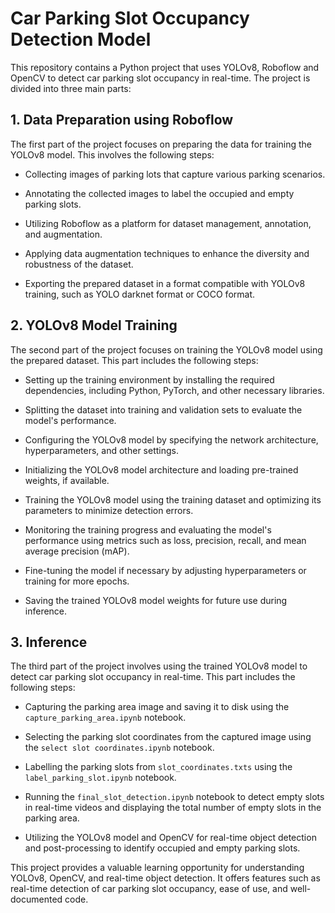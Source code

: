 
# Car Parking Slot Occupancy Detection Model
This repository contains a Python project that uses YOLOv8, Roboflow and OpenCV to detect car parking slot occupancy in real-time. The project is divided into three main parts:
## 1. Data Preparation using Roboflow
The first part of the project focuses on preparing the data for training the YOLOv8 model. This involves the following steps:

- Collecting images of parking lots that capture various parking scenarios.

- Annotating the collected images to label the occupied and empty parking slots.

- Utilizing Roboflow as a platform for dataset management, annotation, and augmentation.

- Applying data augmentation techniques to enhance the diversity and robustness of the dataset.

- Exporting the prepared dataset in a format compatible with YOLOv8 training, such as YOLO darknet format or COCO format.

## 2. YOLOv8 Model Training
The second part of the project focuses on training the YOLOv8 model using the prepared dataset. This part includes the following steps:

- Setting up the training environment by installing the required dependencies, including Python, PyTorch, and other necessary libraries.

- Splitting the dataset into training and validation sets to evaluate the model's performance.

- Configuring the YOLOv8 model by specifying the network architecture, hyperparameters, and other settings.

- Initializing the YOLOv8 model architecture and loading pre-trained weights, if available.

- Training the YOLOv8 model using the training dataset and optimizing its parameters to minimize detection errors.

- Monitoring the training progress and evaluating the model's performance using metrics such as loss, precision, recall, and mean average precision (mAP).

- Fine-tuning the model if necessary by adjusting hyperparameters or training for more epochs.

- Saving the trained YOLOv8 model weights for future use during inference.

## 3. Inference
The third part of the project involves using the trained YOLOv8 model to detect car parking slot occupancy in real-time. This part includes the following steps:

- Capturing the parking area image and saving it to disk using the `capture_parking_area.ipynb` notebook.

- Selecting the parking slot coordinates from the captured image using the `select slot coordinates.ipynb` notebook.

- Labelling the parking slots from `slot_coordinates.txts` using the `label_parking_slot.ipynb` notebook.

- Running the `final_slot_detection.ipynb` notebook to detect empty slots in real-time videos and displaying the total number of empty slots in the parking area.

- Utilizing the YOLOv8 model and OpenCV for real-time object detection and post-processing to identify occupied and empty parking slots.

This project provides a valuable learning opportunity for understanding YOLOv8, OpenCV, and real-time object detection. It offers features such as real-time detection of car parking slot occupancy, ease of use, and well-documented code.

